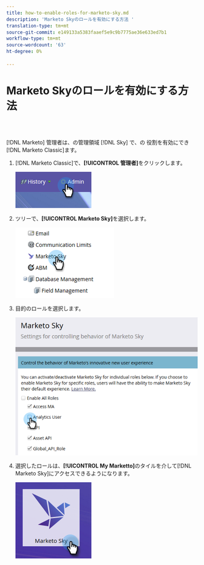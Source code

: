 ```yaml
---
title: how-to-enable-roles-for-marketo-sky.md
description: 'Marketo Skyのロールを有効にする方法 '
translation-type: tm+mt
source-git-commit: e149133a5383faaef5e9c9b7775ae36e633ed7b1
workflow-type: tm+mt
source-wordcount: '63'
ht-degree: 0%

---
```



# Marketo Skyのロールを有効にする方法

<br> 

[!DNL Marketo] 管理者は、の管理領域 [!DNL Sky] で、の  役割を有効にでき [!DNL Marketo Classic]ます。

1. [!DNL Marketo Classic]で、**[!UICONTROL 管理者]**&#x200B;をクリックします。

   ![イメージ1](/help/sky/assets/home/how-to-enable-roles-for-marketo-sky/how-to-enable-roles-for-marketo-sky-1.png)

1. ツリーで、**[!UICONTROL Marketo Sky]**&#x200B;を選択します。

   ![イメージ2](/help/sky/assets/home/how-to-enable-roles-for-marketo-sky/how-to-enable-roles-for-marketo-sky-2.png)

1. 目的のロールを選択します。

   ![イメージ3](/help/sky/assets/home/how-to-enable-roles-for-marketo-sky/how-to-enable-roles-for-marketo-sky-3.png)

1. 選択したロールは、**[!UICONTROL My Marketto]**&#x200B;のタイルを介して[!DNL Marketo Sky]にアクセスできるようになります。

   ![画像4](/help/sky/assets/home/how-to-enable-roles-for-marketo-sky/how-to-enable-roles-for-marketo-sky-4.png)